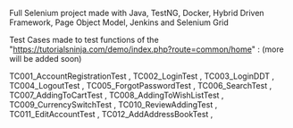 Full Selenium project made with Java, TestNG, Docker, Hybrid Driven Framework, Page Object Model, Jenkins and Selenium Grid

Test Cases made to test functions of the "https://tutorialsninja.com/demo/index.php?route=common/home" : 
(more will be added soon)

TC001_AccountRegistrationTest , 
TC002_LoginTest , 
TC003_LoginDDT , 
TC004_LogoutTest , 
TC005_ForgotPasswordTest , 
TC006_SearchTest , 
TC007_AddingToCartTest , 
TC008_AddingToWishListTest , 
TC009_CurrencySwitchTest , 
TC010_ReviewAddingTest , 
TC011_EditAccountTest , 
TC012_AddAddressBookTest , 
